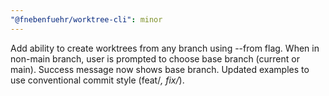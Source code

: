 ```yaml
---
"@fnebenfuehr/worktree-cli": minor
---
```


Add ability to create worktrees from any branch using --from flag. When in non-main branch, user is prompted to choose base branch (current or main). Success message now shows base branch. Updated examples to use conventional commit style (feat/*, fix/*).
